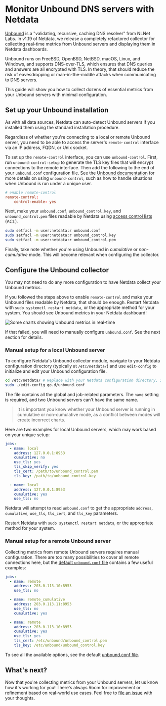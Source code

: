 <!--
title: "Monitor Unbound DNS servers with Netdata"
sidebar_label: "Monitor Unbound DNS servers with Netdata"
date: 2020-03-31
custom_edit_url: https://github.com/netdata/netdata/edit/master/docs/guides/collect-unbound-metrics.md
learn_status: "Published"
learn_topic_type: "Tasks"
learn_rel_path: "Miscellaneous"
-->

# Monitor Unbound DNS servers with Netdata

[Unbound](https://nlnetlabs.nl/projects/unbound/about/) is a "validating, recursive, caching DNS resolver" from NLNet
Labs. In v1.19 of Netdata, we release a completely refactored collector for collecting real-time metrics from Unbound
servers and displaying them in Netdata dashboards.

Unbound runs on FreeBSD, OpenBSD, NetBSD, macOS, Linux, and Windows, and supports DNS-over-TLS, which ensures that DNS
queries and answers are all encrypted with TLS. In theory, that should reduce the risk of eavesdropping or
man-in-the-middle attacks when communicating to DNS servers.

This guide will show you how to collect dozens of essential metrics from your Unbound servers with minimal
configuration.

## Set up your Unbound installation

As with all data sources, Netdata can auto-detect Unbound servers if you installed them using the standard installation
procedure.

Regardless of whether you're connecting to a local or remote Unbound server, you need to be able to access the server's
`remote-control` interface via an IP address, FQDN, or Unix socket.

To set up the `remote-control` interface, you can use `unbound-control`. First, run `unbound-control-setup` to generate
the TLS key files that will encrypt connections to the remote interface. Then add the following to the end of your
`unbound.conf` configuration file. See the [Unbound
documentation](https://nlnetlabs.nl/documentation/unbound/howto-setup/#setup-remote-control) for more details on using
`unbound-control`, such as how to handle situations when Unbound is run under a unique user.

```conf
# enable remote-control
remote-control:
    control-enable: yes
```

Next, make your `unbound.conf`, `unbound_control.key`, and `unbound_control.pem` files readable by Netdata using [access
control lists](https://wiki.archlinux.org/index.php/Access_Control_Lists) (ACL).

```bash
sudo setfacl -m user:netdata:r unbound.conf
sudo setfacl -m user:netdata:r unbound_control.key
sudo setfacl -m user:netdata:r unbound_control.pem
```

Finally, take note whether you're using Unbound in _cumulative_ or _non-cumulative_ mode. This will become relevant when
configuring the collector.

## Configure the Unbound collector

You may not need to do any more configuration to have Netdata collect your Unbound metrics.

If you followed the steps above to enable `remote-control` and make your Unbound files readable by Netdata, that should
be enough. Restart Netdata with `sudo systemctl restart netdata`, or the appropriate method for your system. You should see Unbound metrics in your Netdata dashboard!

![Some charts showing Unbound metrics in real-time](https://user-images.githubusercontent.com/1153921/69659974-93160f00-103c-11ea-88e6-27e9efcf8c0d.png)

If that failed, you will need to manually configure `unbound.conf`. See the next section for details.

### Manual setup for a local Unbound server

To configure Netdata's Unbound collector module, navigate to your Netdata configuration directory (typically at
`/etc/netdata/`) and use `edit-config` to initialize and edit your Unbound configuration file.

```bash
cd /etc/netdata/ # Replace with your Netdata configuration directory, if not /etc/netdata/
sudo ./edit-config go.d/unbound.conf
```

The file contains all the global and job-related parameters. The `name` setting is required, and two Unbound servers
can't have the same name.

> It is important you know whether your Unbound server is running in cumulative or non-cumulative mode, as a conflict
> between modes will create incorrect charts.

Here are two examples for local Unbound servers, which may work based on your unique setup:

```yaml
jobs:
  - name: local
    address: 127.0.0.1:8953
    cumulative: no
    use_tls: yes
    tls_skip_verify: yes
    tls_cert: /path/to/unbound_control.pem
    tls_key: /path/to/unbound_control.key

  - name: local
    address: 127.0.0.1:8953
    cumulative: yes
    use_tls: no
```

Netdata will attempt to read `unbound.conf` to get the appropriate `address`, `cumulative`, `use_tls`, `tls_cert`, and
`tls_key` parameters.

Restart Netdata with `sudo systemctl restart netdata`, or the appropriate method for your system.

### Manual setup for a remote Unbound server

Collecting metrics from remote Unbound servers requires manual configuration. There are too many possibilities to cover
all remote connections here, but the [default `unbound.conf`
file](https://github.com/netdata/netdata/blob/master/src/go/plugin/go.d/config/go.d/unbound.conf) contains a few useful examples:

```yaml
jobs:
  - name: remote
    address: 203.0.113.10:8953
    use_tls: no

  - name: remote_cumulative
    address: 203.0.113.11:8953
    use_tls: no
    cumulative: yes

  - name: remote
    address: 203.0.113.10:8953
    cumulative: yes
    use_tls: yes
    tls_cert: /etc/unbound/unbound_control.pem
    tls_key: /etc/unbound/unbound_control.key
```

To see all the available options, see the default [unbound.conf
file](https://github.com/netdata/netdata/blob/master/src/go/plugin/go.d/config/go.d/unbound.conf).

## What's next?

Now that you're collecting metrics from your Unbound servers, let us know how it's working for you! There's always Room
for improvement or refinement based on real-world use cases. Feel free to [file an
issue](https://github.com/netdata/netdata/issues/new?assignees=&labels=bug%2Cneeds+triage&template=BUG_REPORT.yml) with your
thoughts.

